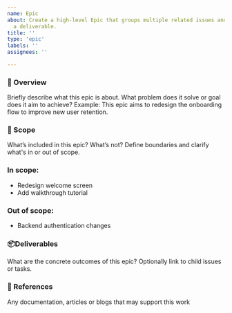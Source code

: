 ```yaml
---
name: Epic
about: Create a high-level Epic that groups multiple related issues and ends with
  a deliverable.
title: ''
type: 'epic'
labels: ''
assignees: ''

---
```


### 🚀 Overview
Briefly describe what this epic is about. What problem does it solve or goal does it aim to achieve?
Example: This epic aims to redesign the onboarding flow to improve new user retention.

### 🎯 Scope
What’s included in this epic? What’s not? Define boundaries and clarify what's in or out of scope.

### In scope:
- Redesign welcome screen
- Add walkthrough tutorial

### Out of scope:
- Backend authentication changes

### 📦Deliverables
What are the concrete outcomes of this epic? Optionally link to child issues or tasks.

### 📰 References
Any documentation, articles or blogs that may support this work
